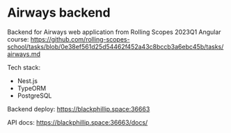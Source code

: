 # Airways backend

Backend for Airways web application from Rolling Scopes 2023Q1 Angular course: <https://github.com/rolling-scopes-school/tasks/blob/0e38ef561d25d54462f452a43c8bccb3a6ebc45b/tasks/airways.md>

Tech stack:

- Nest.js
- TypeORM
- PostgreSQL

Backend deploy: <https://blackphillip.space:36663>

API docs: <https://blackphillip.space:36663/docs/>